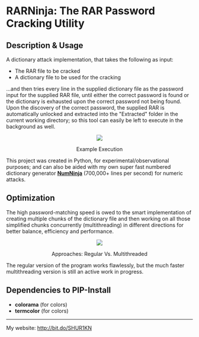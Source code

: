 # RARNinja: The RAR Password Cracking Utility

## Description & Usage
A dictionary attack implementation, that takes the following as input:

- The RAR file to be cracked
- A dictionary file to be used for the cracking

...and then tries every line in the supplied dictionary file as the password input for the supplied RAR file, until either the correct password is found or the dictionary is exhausted upon the correct password not being found. Upon the discovery of the correct password, the supplied RAR is automatically unlocked and extracted into the "Extracted" folder in the current working directory; so this tool can easily be left to execute in the background as well.

<div align="center">
<img src="https://github.com/SHUR1K-N/RARNinja-RAR-Password-Cracking-Utility/blob/master/Images/Example.png" >
<p>Example Execution</p>
</div> 


This project was created in Python, for experimental/observational purposes; and can also be aided with my own super fast numbered dictionary generator [**NumNinja**](https://github.com/SHUR1K-N/NumNinja-Number-Dictionary-Generator)  (700,000+ lines per second) for numeric attacks.

## Optimization
The high password-matching speed is owed to the smart implementation of creating multiple chunks of the dictionary file and then working on all those simplified chunks concurrently (multithreading) in different directions for better balance, efficiency and performance.

<div align="center">
<img src="https://github.com/SHUR1K-N/RARNinja-RAR-Password-Cracking-Utility/blob/master/Images/Multithreading%20Presentation.png" >
<p>Approaches: Regular Vs. Multithreaded</p>
</div> 


The regular version of the program works flawlessly, but the much faster multithreading version is still an active work in progress.

## Dependencies to PIP-Install
- **colorama** (for colors)
- **termcolor** (for colors)

------------

My website: http://bit.do/SHUR1KN

